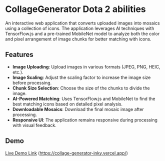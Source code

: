 # CollageGenerator Dota 2 abilities

An interactive web application that converts uploaded images into mosaics using a collection of icons. The application leverages AI techniques with TensorFlow.js and a pre-trained MobileNet model to analyze both the color and pixel arrangement of image chunks for better matching with icons.

## Features

- **Image Uploading**: Upload images in various formats (JPEG, PNG, HEIC, etc.).
- **Image Scaling**: Adjust the scaling factor to increase the image size before processing.
- **Chunk Size Selection**: Choose the size of the chunks to divide the image.
- **AI-Powered Matching**: Uses TensorFlow.js and MobileNet to find the best matching icons based on detailed pixel analysis.
- **Downloadable Mosaics**: Download the final mosaic image after processing.
- **Responsive UI**: The application remains responsive during processing with visual feedback.

## Demo

[Live Demo Link](#) (https://collage-generator-inky.vercel.app/)